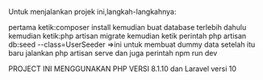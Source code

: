 Untuk menjalankan projek ini,langkah-langkahnya:

pertama ketik:composer install
kemudian buat database terlebih dahulu kemudian ketik:php artisan migrate
kemudian ketik perintah php artisan db:seed --class=UserSeeder  =>ini untuk membuat dummy data 
setelah itu baru jalankan php artisan serve dan juga perintah npm run dev

PROJECT INI MENGGUNAKAN PHP VERSI 8.1.10 dan Laravel versi 10

